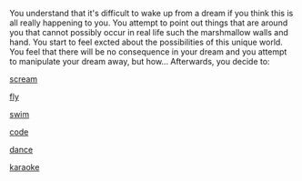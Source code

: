You understand that it's difficult to wake up from a dream if you think this is all really happening to you.
You attempt to point out things that are around you that cannot possibly occur in real life
such the marshmallow walls and hand.
You start to feel excted about the possibilities of this unique world.
You feel that there will be no consequence in your dream and you attempt to manipulate your dream away, but how...
Afterwards, you decide to:

[scream](../scream/scream.md)

[fly](../dream/fly/fly.md)

[swim](../dream/swim/swim.md)

[code](../dream/code/code.md)

[dance](../dance/dance.md)

[karaoke](../karaoke/nope.md)
